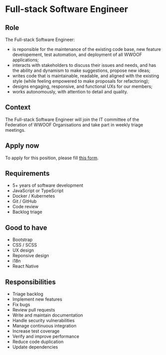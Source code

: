 # Full-stack Software Engineer

## Role

The Full-stack Software Engineer:

- is reponsible for the maintenance of the existing code base, new feature developement, test automation, and deployment of all WWOOF applications;
- interacts with stakeholders to discuss their issues and needs, and has the ability and dynamism to make suggestions, propose new ideas;
- writes code that is maintainable, readable, and aligned with the existing style (while feeling empowered to make proposals for refactoring);
- designs engaging, responsive, and functional UXs for our members;
- works autonomously, with attention to detail and quality.

## Context

The Full-stack Software Engineer will join the IT committee of the Federation of WWOOF Organisations and take part in weekly triage meetings.

## Apply now

To apply for this position, please fill [this form](http://foo.com).

## Requirements

- 5+ years of software development
- JavaScript or TypeScript
- Docker / Kubernetes
- Git / GitHub
- Code review
- Backlog triage

## Good to have

- Bootstrap
- CSS / SCSS
- UX design
- Reponsive design
- i18n
- React Native

## Responsibilities

- Triage backlog
- Implement new features
- Fix bugs
- Review pull requests
- Write and maintain documentation
- Handle security vulnerabilities
- Manage continuous integration
- Increase test coverage
- Verify and improve performance
- Reduce code duplication
- Update dependencies

